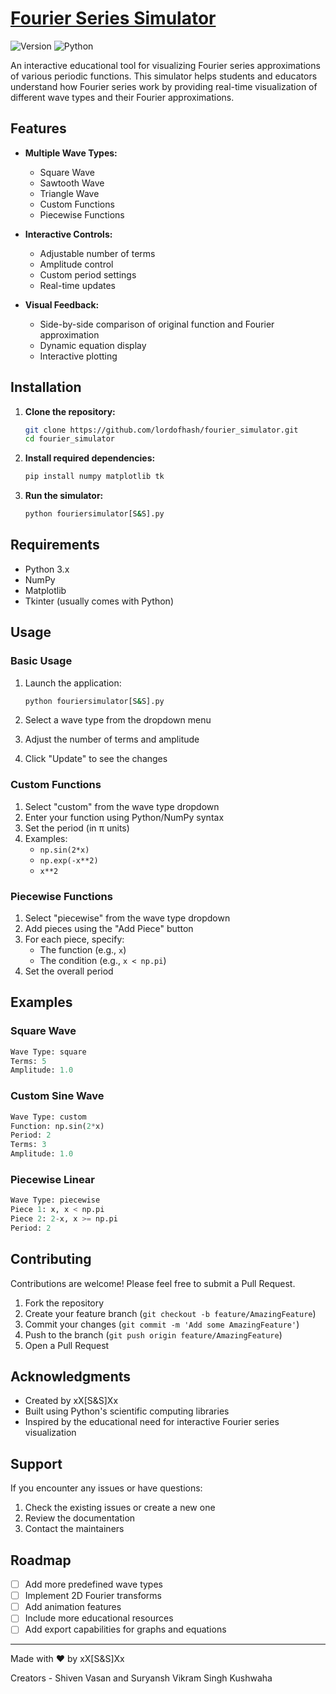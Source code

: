 # [Fourier Series Simulator](https://github.com/lordofhash/fourier_simulator/)

![Version](https://img.shields.io/badge/version-1.0.0-blue.svg)
![Python](https://img.shields.io/badge/python-3.x-green.svg)

An interactive educational tool for visualizing Fourier series approximations of various periodic functions. This simulator helps students and educators understand how Fourier series work by providing real-time visualization of different wave types and their Fourier approximations.

## Features

- **Multiple Wave Types:**
  - Square Wave
  - Sawtooth Wave
  - Triangle Wave
  - Custom Functions
  - Piecewise Functions

- **Interactive Controls:**
  - Adjustable number of terms
  - Amplitude control
  - Custom period settings
  - Real-time updates

- **Visual Feedback:**
  - Side-by-side comparison of original function and Fourier approximation
  - Dynamic equation display
  - Interactive plotting

## Installation

1. **Clone the repository:**
   ```bash
   git clone https://github.com/lordofhash/fourier_simulator.git
   cd fourier_simulator
   ```

2. **Install required dependencies:**
   ```bash
   pip install numpy matplotlib tk
   ```

3. **Run the simulator:**
   ```bash
   python fouriersimulator[S&S].py
   ```

## Requirements

- Python 3.x
- NumPy
- Matplotlib
- Tkinter (usually comes with Python)
  

## Usage

### Basic Usage

1. Launch the application:
   ```bash
   python fouriersimulator[S&S].py
   ```

2. Select a wave type from the dropdown menu
3. Adjust the number of terms and amplitude
4. Click "Update" to see the changes

### Custom Functions

1. Select "custom" from the wave type dropdown
2. Enter your function using Python/NumPy syntax
3. Set the period (in π units)
4. Examples:
   - `np.sin(2*x)`
   - `np.exp(-x**2)`
   - `x**2`

### Piecewise Functions

1. Select "piecewise" from the wave type dropdown
2. Add pieces using the "Add Piece" button
3. For each piece, specify:
   - The function (e.g., `x`)
   - The condition (e.g., `x < np.pi`)
4. Set the overall period

## Examples

### Square Wave
```python
Wave Type: square
Terms: 5
Amplitude: 1.0
```

### Custom Sine Wave
```python
Wave Type: custom
Function: np.sin(2*x)
Period: 2
Terms: 3
Amplitude: 1.0
```

### Piecewise Linear
```python
Wave Type: piecewise
Piece 1: x, x < np.pi
Piece 2: 2-x, x >= np.pi
Period: 2
```

## Contributing

Contributions are welcome! Please feel free to submit a Pull Request.

1. Fork the repository
2. Create your feature branch (`git checkout -b feature/AmazingFeature`)
3. Commit your changes (`git commit -m 'Add some AmazingFeature'`)
4. Push to the branch (`git push origin feature/AmazingFeature`)
5. Open a Pull Request


## Acknowledgments

- Created by xX[S&S]Xx
- Built using Python's scientific computing libraries
- Inspired by the educational need for interactive Fourier series visualization

## Support

If you encounter any issues or have questions:
1. Check the existing issues or create a new one
2. Review the documentation
3. Contact the maintainers

## Roadmap

- [ ] Add more predefined wave types
- [ ] Implement 2D Fourier transforms
- [ ] Add animation features
- [ ] Include more educational resources
- [ ] Add export capabilities for graphs and equations

---
Made with ❤️ by xX[S&S]Xx

Creators - Shiven Vasan and Suryansh Vikram Singh Kushwaha


